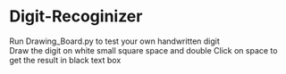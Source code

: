 # Digit-Recoginizer
Run Drawing_Board.py to test your own handwritten digit                                                                                              
Draw the digit on white small square space and double Click on space to get the result in black text box
